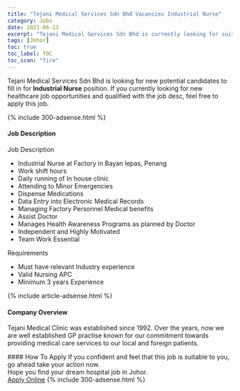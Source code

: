 ```yaml
---
title: "Tejani Medical Services Sdn Bhd Vacancies Industrial Nurse" 
category: Jobs 
date: 2021-06-13 
excerpt: "Tejani Medical Services Sdn Bhd is currently looking for suitable person to fill in the Industrial Nurse which positioned at Johor" 
tags: [Johor] 
toc: true 
toc_label: TOC 
toc_icon: "fire" 
--- 
```


<p>Tejani Medical Services Sdn Bhd is looking for new potential candidates to fill in for <b>Industrial Nurse</b> position. If you currently looking for new healthcare job opportunities and qualified with the job desc, feel free to apply this job.
</p>{% include 300-adsense.html %} 
<div><div><h4>Job Description</h4></div><div><div><span><div><p>Job Description</p><ul><li>Industrial Nurse at Factory in Bayan lepas, Penang</li><li>Work shift hours</li><li>Daily running of In house clinic</li><li>Attending to Minor Emergencies</li><li>Dispense Medications</li><li>Data Entry into Electronic Medical Records</li><li>Managing Factory Personnel Medical benefits</li><li>Assist Doctor</li><li>Manages Health Awareness Programs as planned by Doctor</li><li>Independent and Highly Motivated</li><li>Team Work Essential</li></ul><p>Requirements</p><ul><li>Must have relevant Industry experience</li><li>Valid Nursing APC</li><li>Minimum 3 years Experience</li></ul></div></span></div></div></div> 
{% include article-adsense.html %} 
<div><div><h4>Company Overview</h4></div><div><div><span><div><p>Tejani Medical Clinic was established since 1992. Over the years, now we are well  established GP practise known for our commitment towards providing medical care services to our local and foreign patients.</p></div></span></div></div></div> 
#### How To Apply 
If you confident and feel that this job is suitable to you, go ahead take your action now. <br/> 
Hope you find your dream hospital job in Johor. <br/> 
<a href="https://www.jobstreet.com.my/en/job/industrial-nurse-4589275?jobId=jobstreet-my-job-4589275" class="btn btn--warning" target="_blank" rel="nofollow noopenner">Apply Online</a> 
{% include 300-adsense.html %} 